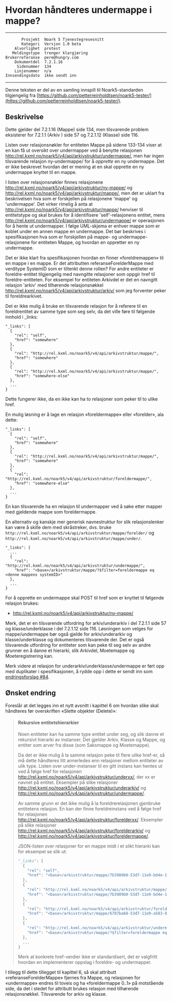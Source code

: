 Hvordan håndteres undermappe i mappe?
=====================================

 ------------------  ---------------------------------
           Prosjekt  Noark 5 Tjenestegresesnitt
           Kategori  Versjon 1.0 beta
        Alvorlighet  protest
       Meldingstype  trenger klargjøring
    Brukerreferanse  pere@hungry.com
        Dokumentdel  7.2.1.16
         Sidenummer  134
        Linjenummer  n/a
    Innsendingsdato  ikke sendt inn
 ------------------  ---------------------------------

Denne teksten er del av en samling innspill til Noark5-standarden
tilgjengelig fra [https://github.com/petterreinholdtsen/noark5-tester/](https://github.com/petterreinholdtsen/noark5-tester/).

Beskrivelse
-----------

Dette gjelder del 7.2.1.16 (Mappe) side 134, men tilsvarende problem
eksisterer for 7.2.1.1 (Arkiv ) side 57 og 7.2.1.12 (Klasse) side 116.

Listen over relasjonsnøkler for entiteten Mappe på sidene 133-134 viser
at en kan få ut oversikt over undermapper ved å benytte relasjonen
http://rel.kxml.no/noark5/v4/api/arkivstruktur/undermappe/, men har
ingen tilsvarende relasjon ny-undermappe/ for å *opprette* en ny
undermappe.  Det er ikke beskrevet hvordan det er mening at en skal
opprette en ny undermappe knyttet til en mappe.

I listen over relasjonsnøkler finnes relasjonene
http://rel.kxml.no/noark5/v4/api/arkivstruktur/ny-mappe/ og
http://rel.kxml.no/noark5/v4/api/arkivstruktur/mappe/, men det er
uklart fra beskrivelsen hva som er forskjellen på relasjonene 'mappe'
og 'undermappe'.  Det virker rimelig å anta at
http://rel.kxml.no/noark5/v4/api/arkivstruktur/mappe/ henviser til
entitetstype og skal brukes for å identifisere 'self'-relasjonens
entitet, mens
http://rel.kxml.no/noark5/v4/api/arkivstruktur/undermappe/ er
operasjonen for å hente ut undermapper.  I følge UML-skjema er enhver
mappe som er koblet under en annen mappe en undermappe.  Det bør
beskrives i spesifikasjonen hva som er forskjellen på mappe- og
undermappe-relasjonene for entiteten Mappe, og hvordan en oppretter en
ny undermappe.

Det er ikke klart fra spesifikasjonen hvordan en finner
«foreldremappen» til en mappe i en mappe.  Er det attributten
referanseForelderMappe med verditype SystemID som er tiltenkt denne
rollen?  For andre entiteter er foreldre-entitet tilgjengelig med
navngitte relasjoner som oppgir href til foreldre-entiteten.  For
eksempel for entiteten Arkivdel er det en navngitt relasjon 'arkiv'
med tilhørende relasjonsnøkkel
http://rel.kxml.no/noark5/v4/api/arkivstruktur/arkiv/ som jeg
forventer peker til foreldrearkivet.

Det er ikke mulig å bruke en tilsvarende relasjon for å referere til
en foreldrentitet av samme type som seg selv, da det ville føre til
følgende innhold i _links:

```
"_links": [
  {
    "rel": "self",
    "href": "somewhere"
  },
  {
    "rel": "http://rel.kxml.no/noark5/v4/api/arkivstruktur/mappe/",
    "href": "somewhere"
  },
  {
    "rel": "http://rel.kxml.no/noark5/v4/api/arkivstruktur/mappe/",
    "href": "somewhere-else"
  },
  ...
}
```

Dette fungerer ikke, da en ikke kan ha to relasjoner som peker til to
ulike href.

En mulig løsning er å lage en relasjon «foreldermappe» eller
«forelder», ala dette:

```
"_links": [
  {
    "rel": "self",
    "href": "somewhere"
  },
  {
    "rel": "http://rel.kxml.no/noark5/v4/api/arkivstruktur/mappe/",
    "href": "somewhere"
  },
  {
    "rel": "http://rel.kxml.no/noark5/v4/api/arkivstruktur/foreldermappe/",
    "href": "somewhere-else"
  },
  ...
}
```

En kan tilsvarende ha en relasjon til undermapper ved å søke etter
mapper med gjeldende mappe som foreldermappe.

En alternativ og kanskje mer generisk navnestruktur for slik
relasjonslenker kan være å skille dem med skråstreker, dvs. bruke
`http://rel.kxml.no/noark5/v4/api/arkivstruktur/mappe/forelder/` og
`http://rel.kxml.no/noark5/v4/api/arkivstruktur/mappe/under/`.


```
"_links": [
  ...
  {
    "rel": "http://rel.kxml.no/noark5/v4/api/arkivstruktur/undermappe/",
    "href": "<base>/arkivstruktur/mappe/?$filter=foreldermappe eq <denne mappens systemID>"
  },
  ...
}
```

For å opprette en undermappe skal POST til href som er knyttet til
følgende relasjon brukes:

 * http://rel.kxml.no/noark5/v4/api/arkivstruktur/ny-mappe/

Merk, det er en tilsvarende utfordring for arkiv/underarkiv i del
7.2.1.1 side 57 og klasse/underklasse i del 7.2.1.12 side 116.
Løsningen som velges for mappe/undermappe bør også gjelde for
arkiv/underarkiv og klasse/underklasse og dokumenteres tilsvarende
der.  Det er også tilsvarende utfordring for entiteter som kan peke
til seg selv av andre grunner en å danne et hierarki, slik Arkivdel,
Moetemappe og Moeteregistrering kan.  

Merk videre at relasjon for underarkiv/underklasse/undermappe er ført
opp med duplikater i spesifikasjonen, å rydde opp i dette er sendt inn
som [endringsforslag #84](https://github.com/arkivverket/noark5-tjenestegrensesnitt-standard/pull/84).

Ønsket endring
--------------

Foreslår at det legges inn et nytt avsnitt i kapittel 6 om hvordan
slike skal håndteres før overskriften «Slette objekter (Delete)»:

> #### Rekursive entitetshierarkier
> 
> Noen entiteter kan ha samme type entitet under seg, og slik danne et
> rekursivt hierarki av instanser.  Det gjelder Arkiv, Klasse og Mappe,
> og entiter som arver fra disse (som Saksmappe og Moetemappe).
> 
> Da det er ikke mulig å la samme relasjon peke til flere ulike
> href-er, så må dette håndteres litt annerledes enn relasjoner mellom
> entiteter av ulik type.  Listen over under-instanser til en gitt
> instans kan hentes ut ved å følge href for relasjonen
> http://rel.kxml.no/noark5/v4/api/arkivstruktur/underxx/, der xx er
> navnet på entitet.  Eksempler på slike relasjoner
> http://rel.kxml.no/noark5/v4/api/arkivstruktur/underarkiv/ og
> http://rel.kxml.no/noark5/v4/api/arkivstruktur/undermappe/.
> 
> Av samme grunn er det ikke mulig å la foreldrerelasjonen gjenbruke
> entitetens relasjon.  En kan der finne foreldreinstans ved å følge
> href for relasjonen
> http://rel.kxml.no/noark5/v4/api/arkivstruktur/forelderxx/.  Eksempler
> på slike relasjoner
> http://rel.kxml.no/noark5/v4/api/arkivstruktur/forelderarkiv/ og
> http://rel.kxml.no/noark5/v4/api/arkivstruktur/foreldermappe/.
> 
> JSON-listen over relasjoner for en mappe midt i et slikt hierarki kan
> for eksempel se slik ut:
> 
> ```Python
> "_links": [
>   {
>     "rel": "self",
>     "href": "<base>/arkivstruktur/mappe/7b3989b0-53d7-11e9-bd4e-17d6c4d53856/"
>   },
>   {
>     "rel": "http://rel.kxml.no/noark5/v4/api/arkivstruktur/mappe/",
>     "href": "<base>/arkivstruktur/mappe/7b3989b0-53d7-11e9-bd4e-17d6c4d53856/"
>   },
>   {
>     "rel": "http://rel.kxml.no/noark5/v4/api/arkivstruktur/foreldermappe/",
>     "href": "<base>/arkivstruktur/mappe/6787ba68-53d7-11e9-a583-8f084aaf5d19/"
>   },
>   {
>     "rel": "http://rel.kxml.no/noark5/v4/api/arkivstruktur/undermappe/",
>     "href": "<base>/arkivstruktur/mappe/?$filter=foreldermappe eq 7b3989b0-53d7-11e9-bd4e-17d6c4d53856"
>   },
>   ...
> }
> ```
> 
> Merk at konkrete href-verdier ikke er standardisert, det er valgfritt
> hvordan en implementerer oppslag i foreldre- og undermapper.

I tillegg til dette tillegget til kapittel 6, så skal attributt
«referanseForelderMappe» fjernes fra Mappe, og relasjonen for
«undermappe» endres til toveis og ha «foreldermappe 0..1» på
motstående side, da det i stedet for attributt brukes relasjon med
tilhørende relasjonsnøkkel.  Tilsvarende for arkiv og klasse.
